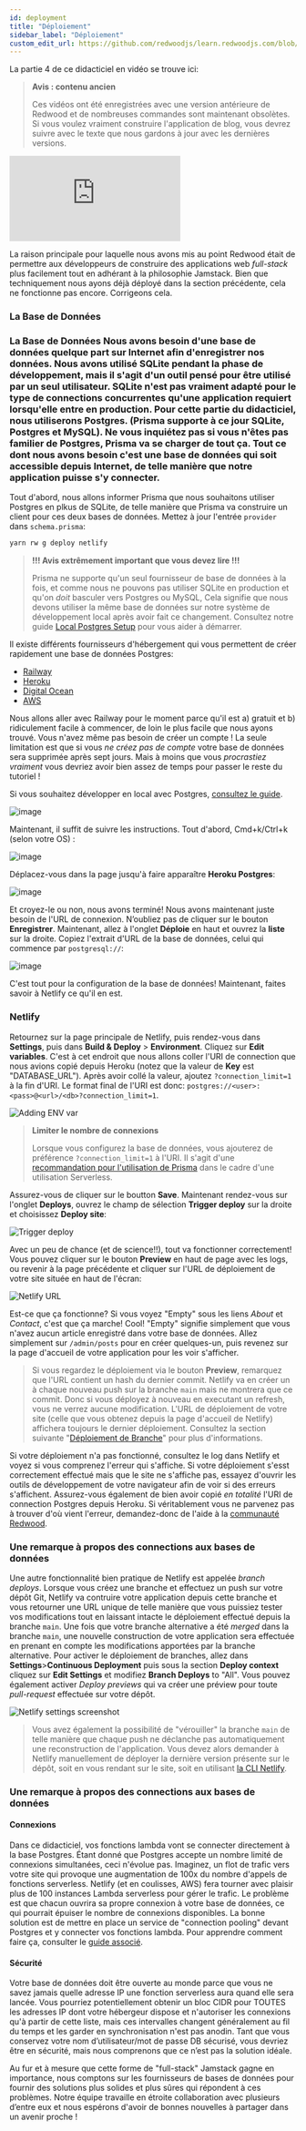 ```yaml
---
id: deployment
title: "Déploiement"
sidebar_label: "Déploiement"
custom_edit_url: https://github.com/redwoodjs/learn.redwoodjs.com/blob/main/README_TRANSLATION_GUIDE.md
---
```


La partie 4 de ce didacticiel en vidéo se trouve ici:

> **Avis : contenu ancien**
> 
> Ces vidéos ont été enregistrées avec une version antérieure de Redwood et de nombreuses commandes sont maintenant obsolètes. Si vous voulez vraiment construire l'application de blog, vous devrez suivre avec le texte que nous gardons à jour avec les dernières versions.

<div class="video-container">
  <iframe src="https://www.youtube.com/embed/UpD3HyuZkvY?rel=0" frameborder="0" allow="accelerometer; autoplay; encrypted-media; gyroscope; picture-in-picture; modestbranding; showinfo=0" allowfullscreen></iframe>
</div>

La raison principale pour laquelle nous avons mis au point Redwood était de permettre aux développeurs de construire des applications web _full-stack_ plus facilement tout en adhérant à la philosophie Jamstack. Bien que techniquement nous ayons déjà déployé dans la section précédente, cela ne fonctionne pas encore. Corrigeons cela.

### La Base de Données

### La Base de Données Nous avons besoin d'une base de données quelque part sur Internet afin d'enregistrer nos données. Nous avons utilisé SQLite pendant la phase de développement, mais il s'agit d'un outil pensé pour être utilisé par un seul utilisateur. SQLite n'est pas vraiment adapté pour le type de connections concurrentes qu'une application requiert lorsqu'elle entre en production. Pour cette partie du didacticiel, nous utiliserons Postgres. (Prisma supporte à ce jour SQLite, Postgres et MySQL). Ne vous inquiétez pas si vous n'êtes pas familier de Postgres, Prisma va se charger de tout ça. Tout ce dont nous avons besoin c'est une base de données qui soit accessible depuis Internet, de telle manière que notre application puisse s'y connecter.

Tout d'abord, nous allons informer Prisma que nous souhaitons utiliser Postgres en plkus de SQLite, de telle manière que Prisma va construire un client pour ces deux bases de données. Mettez à jour l'entrée `provider` dans `schema.prisma`:

```javascript
yarn rw g deploy netlify
```

> **!!! Avis extrêmement important que vous devez lire !!!**
> 
> Prisma ne supporte qu'un seul fournisseur de base de données à la fois, et comme nous ne pouvons pas utiliser SQLite en production et qu'on *doit* basculer vers Postgres ou MySQL, Cela signifie que nous devons utiliser la même base de données sur notre système de développement local après avoir fait ce changement. Consultez notre guide [Local Postgres Setup](https://redwoodjs.com/docs/local-postgres-setup) pour vous aider à démarrer.

Il existe différents fournisseurs d'hébergement qui vous permettent de créer rapidement une base de données Postgres:

- [Railway](https://railway.app/)
- [Heroku](https://www.heroku.com/postgres)
- [Digital Ocean](https://www.digitalocean.com/products/managed-databases)
- [AWS](https://aws.amazon.com/rds/postgresql/)

Nous allons aller avec Railway pour le moment parce qu'il est a) gratuit et b) ridiculement facile à commencer, de loin le plus facile que nous ayons trouvé. Vous n'avez même pas besoin de créer un compte ! La seule limitation est que si vous *ne créez pas de compte* votre base de données sera supprimée après sept jours. Mais à moins que vous *procrastiez vraiment* vous devriez avoir bien assez de temps pour passer le reste du tutoriel !

Si vous souhaitez développer en local avec Postgres, [consultez le guide](https://redwoodjs.com/docs/local-postgres-setup).

![image](https://user-images.githubusercontent.com/300/107562787-1fa2e380-6b95-11eb-90ba-02fea7925a05.png)

Maintenant, il suffit de suivre les instructions. Tout d'abord, Cmd+k/Ctrl+k (selon votre OS) :

![image](https://user-images.githubusercontent.com/300/107562945-495c0a80-6b95-11eb-9ba8-a294669d6cb4.png)

Déplacez-vous dans la page jusqu'à faire apparaître **Heroku Postgres**:

![image](https://user-images.githubusercontent.com/300/107562989-5c6eda80-6b95-11eb-944e-34b0ad49f4ea.png)

Et croyez-le ou non, nous avons terminé! Nous avons maintenant juste besoin de l'URL de connexion. N’oubliez pas de cliquer sur le bouton **Enregistrer**. Maintenant, allez à l'onglet **Déploie** en haut et ouvrez la **liste** sur la droite. Copiez l'extrait d'URL de la base de données, celui qui commence par `postgresql://`:

![image](https://user-images.githubusercontent.com/300/107562577-da7eb180-6b94-11eb-8731-e86a1c7127af.png)

 C'est tout pour la configuration de la base de données! Maintenant, faites savoir à Netlify ce qu'il en est.

### Netlify

Retournez sur la page principale de Netlify, puis rendez-vous dans **Settings**, puis dans **Build & Deploy** > **Environment**. Cliquez sur **Edit variables**. C'est à cet endroit que nous allons coller l'URI de connection que nous avions copié depuis Heroku (notez que la valeur de **Key** est "DATABASE_URL"). Après avoir collé la valeur, ajoutez `?connection_limit=1` à la fin d'URI. Le format final de l'URI est donc: `postgres://<user>:<pass>@<url>/<db>?connection_limit=1`.

![Adding ENV var](https://user-images.githubusercontent.com/300/83188236-3e834780-a0e4-11ea-8cfa-790c2e335a92.png)

> **Limiter le nombre de connexions**
> 
> Lorsque vous configurez la base de données, vous ajouterez de préférence `?connection_limit=1` à l'URI. Il s'agit d'une [recommandation pour l'utilisation de Prisma](https://www.prisma.io/docs/reference/tools-and-interfaces/prisma-client/deployment#recommended-connection-limit) dans le cadre d'une utilisation Serverless.

Assurez-vous de cliquer sur le boutton **Save**. Maintenant rendez-vous sur l'onglet **Deploys**, ouvrez le champ de sélection **Trigger deploy** sur la droite et choisissez **Deploy site**:

![Trigger deploy](https://user-images.githubusercontent.com/300/83187760-835aae80-a0e3-11ea-9733-ff54969bba1f.png)

Avec un peu de chance (et de science!!), tout va fonctionner correctement! Vous pouvez cliquer sur le bouton **Preview** en haut de page avec les logs, ou revenir à la page précédente et cliquer sur l'URL de déploiement de votre site située en haut de l'écran:

![Netlify URL](https://user-images.githubusercontent.com/300/83187909-bef57880-a0e3-11ea-97dc-e557248acd3a.png)

Est-ce que ça fonctionne? Si vous voyez "Empty" sous les liens _About_ et _Contact_, c'est que ça marche! Cool! "Empty" signifie simplement que vous n'avez aucun article enregistré dans votre base de données. Allez simplement sur `/admin/posts` pour en créer quelques-un, puis revenez sur la page d'accueil de votre application pour les voir s'afficher.

> Si vous regardez le déploiement via le bouton **Preview**, remarquez que l'URL contient un hash du dernier commit. Netlify va en créer un à chaque nouveau push sur la branche `main` mais ne montrera que ce commit. Donc si vous déployez à nouveau en executant un refresh, vous ne verrez aucune modification. L'URL de déploiement de votre site (celle que vous obtenez depuis la page d'accueil de Netlify) affichera toujours le dernier déploiement. Consultez la section suivante "[Déploiement de Branche](#branch-deploys)" pour plus d'informations.

Si votre déploiement n'a pas fonctionné, consultez le log dans Netlify et voyez si vous comprenez l'erreur qui s'affiche. Si votre déploiement s'esst correctement effectué mais que le site ne s'affiche pas, essayez d'ouvrir les outils de développement de votre navigateur afin de voir si des erreurs s'affichent. Assurez-vous également de bien avoir copié _en totalité_ l'URI de connection Postgres depuis Heroku. Si véritablement vous ne parvenez pas à trouver d'où vient l'erreur, demandez-donc de l'aide à la [communauté Redwood](https://community.redwoodjs.com).

### Une remarque à propos des connections aux bases de données

Une autre fonctionnalité bien pratique de Netlify est appelée _branch deploys_. Lorsque vous créez une branche et effectuez un push sur votre dépôt Git, Netlify va contruire votre application depuis cette branche et vous retourner une URL unique de telle manière que vous puissiez tester vos modifications tout en laissant intacte le déploiement effectué depuis la branche `main`. Une fois que votre branche alternative a été _merged_ dans la branche `main`, une nouvelle construction de votre application sera effectuée en prenant en compte les modifications apportées par la branche alternative. Pour activer le déploiement de branches, allez dans **Settings**>**Continuous Deployment** puis sous la section **Deploy context** cliquez sur **Edit Settings** et modifiez **Branch Deploys** to "All". Vous pouvez également activer _Deploy previews_ qui va créer une préview pour toute _pull-request_ effectuée sur votre dépôt.

![Netlify settings screenshot](https://user-images.githubusercontent.com/30793/90886476-c1016780-e3b2-11ea-851a-3014257484fd.png)

> Vous avez également la possibilité de "vérouiller" la branche `main` de telle manière que chaque push ne déclanche pas automatiquement une reconstruction de l'application. Vous devez alors demander à Netlify manuellement de déployer la dernière version présente sur le dépôt, soit en vous rendant sur le site, soit en utilisant [la CLI Netlify](https://cli.netlify.com/).

### Une remarque à propos des connections aux bases de données

#### Connexions

Dans ce didacticiel, vos fonctions lambda vont se connecter directement à la base Postgres. Étant donné que Postgres accepte un nombre limité de connexions simultanées, ceci n'évolue pas. Imaginez, un flot de trafic vers votre site qui provoque une augmentation de 100x du nombre d'appels de fonctions serverless. Netlify (et en coulisses, AWS) fera tourner avec plaisir plus de 100 instances Lambda serverless pour gérer le trafic. Le problème est que chacun ouvrira sa propre connexion à votre base de données, ce qui pourrait épuiser le nombre de connexions disponibles. La bonne solution est de mettre en place un service de "connection pooling" devant Postgres et y connecter vos fonctions lambda. Pour apprendre comment faire ça, consulter le [guide associé](https://www.redwoodjs.com/docs/connection-pooling).

#### Sécurité

Votre base de données doit être ouverte au monde parce que vous ne savez jamais quelle adresse IP une fonction serverless aura quand elle sera lancée. Vous pourriez potentiellement obtenir un bloc CIDR pour TOUTES les adresses IP dont votre hébergeur dispose et n'autoriser les connexions qu'à partir de cette liste, mais ces intervalles changent généralement au fil du temps et les garder en synchronisation n'est pas anodin. Tant que vous conservez votre nom d’utilisateur/mot de passe DB sécurisé, vous devriez être en sécurité, mais nous comprenons que ce n’est pas la solution idéale.

Au fur et à mesure que cette forme de "full-stack" Jamstack gagne en importance, nous comptons sur les fournisseurs de bases de données pour fournir des solutions plus solides et plus sûres qui répondent à ces problèmes. Notre équipe travaille en étroite collaboration avec plusieurs d’entre eux et nous espérons d'avoir de bonnes nouvelles à partager dans un avenir proche !

